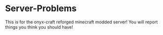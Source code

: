 # Server-Problems
This is for the onyx-craft reforged minecraft modded server! You will report things you think you should have!
